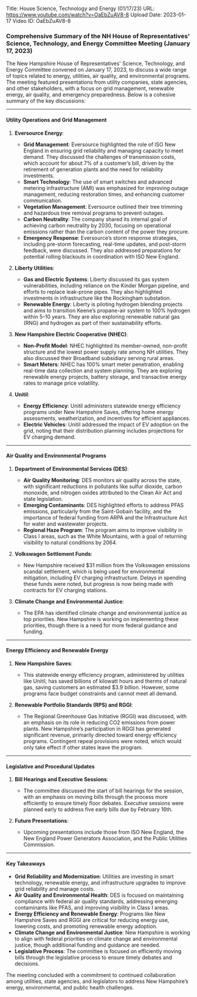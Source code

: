 Title: House Science, Technology and Energy (01/17/23)
URL: https://www.youtube.com/watch?v=OaEbZuAV8-8
Upload Date: 2023-01-17
Video ID: OaEbZuAV8-8

### Comprehensive Summary of the NH House of Representatives' Science, Technology, and Energy Committee Meeting (January 17, 2023)

The New Hampshire House of Representatives' Science, Technology, and Energy Committee convened on January 17, 2023, to discuss a wide range of topics related to energy, utilities, air quality, and environmental programs. The meeting featured presentations from utility companies, state agencies, and other stakeholders, with a focus on grid management, renewable energy, air quality, and emergency preparedness. Below is a cohesive summary of the key discussions:

---

#### **Utility Operations and Grid Management**
1. **Eversource Energy**:
   - **Grid Management**: Eversource highlighted the role of ISO New England in ensuring grid reliability and managing capacity to meet demand. They discussed the challenges of transmission costs, which account for about 7% of a customer’s bill, driven by the retirement of generation plants and the need for reliability investments.
   - **Smart Technology**: The use of smart switches and advanced metering infrastructure (AMI) was emphasized for improving outage management, reducing restoration times, and enhancing customer communication.
   - **Vegetation Management**: Eversource outlined their tree trimming and hazardous tree removal programs to prevent outages.
   - **Carbon Neutrality**: The company shared its internal goal of achieving carbon neutrality by 2030, focusing on operational emissions rather than the carbon content of the power they procure.
   - **Emergency Response**: Eversource’s storm response strategies, including pre-storm forecasting, real-time updates, and post-storm feedback, were discussed. They also addressed preparations for potential rolling blackouts in coordination with ISO New England.

2. **Liberty Utilities**:
   - **Gas and Electric Systems**: Liberty discussed its gas system vulnerabilities, including reliance on the Kinder Morgan pipeline, and efforts to replace leak-prone pipes. They also highlighted investments in infrastructure like the Rockingham substation.
   - **Renewable Energy**: Liberty is piloting hydrogen blending projects and aims to transition Keene’s propane-air system to 100% hydrogen within 5–10 years. They are also exploring renewable natural gas (RNG) and hydrogen as part of their sustainability efforts.

3. **New Hampshire Electric Cooperative (NHEC)**:
   - **Non-Profit Model**: NHEC highlighted its member-owned, non-profit structure and the lowest power supply rate among NH utilities. They also discussed their Broadband subsidiary serving rural areas.
   - **Smart Meters**: NHEC has 100% smart meter penetration, enabling real-time data collection and system planning. They are exploring renewable energy projects, battery storage, and transactive energy rates to manage price volatility.

4. **Unitil**:
   - **Energy Efficiency**: Unitil administers statewide energy efficiency programs under New Hampshire Saves, offering home energy assessments, weatherization, and incentives for efficient appliances.
   - **Electric Vehicles**: Unitil addressed the impact of EV adoption on the grid, noting that their distribution planning includes projections for EV charging demand.

---

#### **Air Quality and Environmental Programs**
1. **Department of Environmental Services (DES)**:
   - **Air Quality Monitoring**: DES monitors air quality across the state, with significant reductions in pollutants like sulfur dioxide, carbon monoxide, and nitrogen oxides attributed to the Clean Air Act and state legislation.
   - **Emerging Contaminants**: DES highlighted efforts to address PFAS emissions, particularly from the Saint-Gobain facility, and the importance of federal funding from ARPA and the Infrastructure Act for water and wastewater projects.
   - **Regional Haze Program**: The program aims to improve visibility in Class I areas, such as the White Mountains, with a goal of returning visibility to natural conditions by 2064.

2. **Volkswagen Settlement Funds**:
   - New Hampshire received $31 million from the Volkswagen emissions scandal settlement, which is being used for environmental mitigation, including EV charging infrastructure. Delays in spending these funds were noted, but progress is now being made with contracts for EV charging stations.

3. **Climate Change and Environmental Justice**:
   - The EPA has identified climate change and environmental justice as top priorities. New Hampshire is working on implementing these priorities, though there is a need for more federal guidance and funding.

---

#### **Energy Efficiency and Renewable Energy**
1. **New Hampshire Saves**:
   - This statewide energy efficiency program, administered by utilities like Unitil, has saved billions of kilowatt hours and therms of natural gas, saving customers an estimated $3.9 billion. However, some programs face budget constraints and cannot meet all demand.

2. **Renewable Portfolio Standards (RPS) and RGGI**:
   - The Regional Greenhouse Gas Initiative (RGGI) was discussed, with an emphasis on its role in reducing CO2 emissions from power plants. New Hampshire’s participation in RGGI has generated significant revenue, primarily directed toward energy efficiency programs. Contingent repeal provisions were noted, which would only take effect if other states leave the program.

---

#### **Legislative and Procedural Updates**
1. **Bill Hearings and Executive Sessions**:
   - The committee discussed the start of bill hearings for the session, with an emphasis on moving bills through the process more efficiently to ensure timely floor debates. Executive sessions were planned early to address five early bills due by February 16th.

2. **Future Presentations**:
   - Upcoming presentations include those from ISO New England, the New England Power Generators Association, and the Public Utilities Commission.

---

#### **Key Takeaways**
- **Grid Reliability and Modernization**: Utilities are investing in smart technology, renewable energy, and infrastructure upgrades to improve grid reliability and manage costs.
- **Air Quality and Environmental Health**: DES is focused on maintaining compliance with federal air quality standards, addressing emerging contaminants like PFAS, and improving visibility in Class I areas.
- **Energy Efficiency and Renewable Energy**: Programs like New Hampshire Saves and RGGI are critical for reducing energy use, lowering costs, and promoting renewable energy adoption.
- **Climate Change and Environmental Justice**: New Hampshire is working to align with federal priorities on climate change and environmental justice, though additional funding and guidance are needed.
- **Legislative Process**: The committee is focused on efficiently moving bills through the legislative process to ensure timely debates and decisions.

The meeting concluded with a commitment to continued collaboration among utilities, state agencies, and legislators to address New Hampshire’s energy, environmental, and public health challenges.